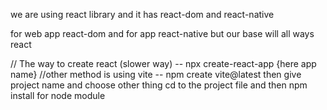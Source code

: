 we are using react library 
and it has react-dom and react-native

for web app react-dom and for app react-native but our base will all ways react 

// The way to create react (slower way)
--  npx create-react-app {here app name}
//other method is using vite
-- npm create vite@latest 
      then give project name and choose other thing cd to the project file and then npm install for node module 

